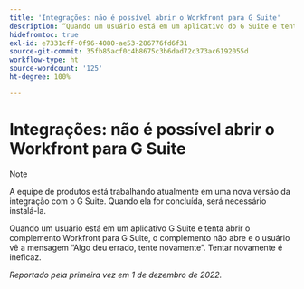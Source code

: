 ```yaml
---
title: 'Integrações: não é possível abrir o Workfront para G Suite'
description: “Quando um usuário está em um aplicativo do G Suite e tenta abrir o complemento Workfront para G Suite, o complemento não abre e o usuário vê a mensagem “Algo deu errado, tente novamente.” Tentar novamente é ineficaz. ”
hidefromtoc: true
exl-id: e7331cff-0f96-4080-ae53-286776fd6f31
source-git-commit: 35fb85acf0c4b8675c3b6dad72c373ac6192055d
workflow-type: ht
source-wordcount: '125'
ht-degree: 100%

---
```


# Integrações: não é possível abrir o Workfront para G Suite

<!--Converted to Story-->

>[!NOTE]
>
>A equipe de produtos está trabalhando atualmente em uma nova versão da integração com o G Suite. Quando ela for concluída, será necessário instalá-la.

Quando um usuário está em um aplicativo G Suite e tenta abrir o complemento Workfront para G Suite, o complemento não abre e o usuário vê a mensagem “Algo deu errado, tente novamente”. Tentar novamente é ineficaz.

_Reportado pela primeira vez em 1 de dezembro de 2022._
